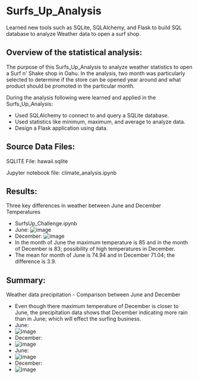 # Surfs_Up_Analysis
Learned new tools such as SQLite, SQLAlchemy, and Flask to build SQL database to analyze Weather data to open a surf shop.

## Overview of the statistical analysis:
The purpose of this Surfs_Up_Analysis to analyze weather statistics to open a Surf n' Shake shop in Oahu.
In the analysis, two month was particularly selected to determine if the store can be opened year around and what product should be promoted in the particular month.

 During the analysis following were learned and applied in the Surfs_Up_Analysis:
  * Used SQLAlchemy to connect to and query a SQLite database.
  * Used statistics like minimum, maximum, and average to analyze data.
  * Design a Flask application using data.

## Source Data Files:

SQLITE File:
hawaii.sqlite

Jupyter notebook file: 
climate_analysis.ipynb

## Results:

Three key differences in weather between June and December Temperatures
  * SurfsUp_Challenge.ipynb
  * June: ![image](https://user-images.githubusercontent.com/79486450/116827943-cb8f1600-ab69-11eb-86cb-a85c6b3fbac3.png)
  * December: ![image](https://user-images.githubusercontent.com/79486450/116827967-e2356d00-ab69-11eb-84ea-71dad75e5501.png)
  * In the month of June the maximum temperature is 85 and in the month of December is 83; possibility of high temperatures in December.
  * The mean for month of June is 74.94 and in December 71.04; the difference is 3.9.
  
## Summary:

Weather data precipitation - Comparison between June and December
* Even though there maximum temperature of December is closer to June, the precipitation data shows that December indicating more rain than in June; which will effect the surfing business.
* June: 
* ![image](https://user-images.githubusercontent.com/79486450/116829984-532e5200-ab75-11eb-9002-800deac03b6c.png)
* December: 
* ![image](https://user-images.githubusercontent.com/79486450/116829997-680ae580-ab75-11eb-89e0-c0b5718a5d52.png)
* June:  
* ![image](https://user-images.githubusercontent.com/79486450/116830048-9688c080-ab75-11eb-9c73-4e767403c08d.png)
* December: 
* ![image](https://user-images.githubusercontent.com/79486450/116830059-a902fa00-ab75-11eb-8bde-d3dba8380a68.png)
 
